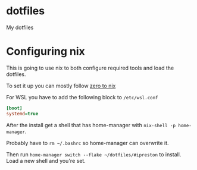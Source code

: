# dotfiles
My dotfiles

# Configuring nix

This is going to use nix to both configure required tools and load the dotfiles.

To set it up you can mostly follow [zero to nix](https://zero-to-nix.com/start/install)

For WSL you have to add the following block to `/etc/wsl.conf`

```ini
[boot]
systemd=true
```
After the install get a shell that has home-manager with `nix-shell -p home-manager`.

Probably have to `rm ~/.bashrc` so home-manager can overwrite it.

Then run `home-manager switch --flake ~/dotfiles/#ipreston` to install. Load a new shell and you're set.
